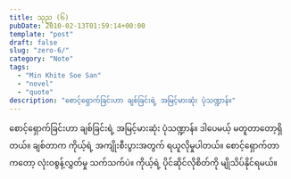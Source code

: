 ```yaml
---
title: သုည (၆)
pubDate: 2010-02-13T01:59:14+00:00
template: "post"
draft: false
slug: "zero-6/"
category: "Note"
tags:
  - "Min Khite Soe San"
  - "novel"
  - "quote"
description: "စောင့်ရှောက်ခြင်းဟာ ချစ်ခြင်းရဲ့ အမြင့်မားဆုံး ပုံသဏ္ဍာန်။"
---
```


စောင့်ရှောက်ခြင်းဟာ ချစ်ခြင်းရဲ့ အမြင့်မားဆုံး ပုံသဏ္ဍာန်။ ဒါပေမယ့် မတူတာတော့ရှိတယ်။ ချစ်တာက ကိုယ့်ရဲ့ အကျိုးစီးပွားအတွက် ရယူလိုမှုပါတယ်။ စောင့်ရှောက်တာကတော့ လုံးဝစွန့်လွှတ်မှု သက်သက်ပဲ။ ကိုယ့်ရဲ့ ပိုင်ဆိုင်လိုစိတ်ကို မျိုသိပ်နိုင်ရမယ်။

